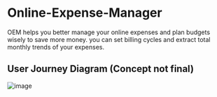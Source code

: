 # Online-Expense-Manager
OEM helps you better manage your online expenses and plan budgets wisely to save more money. you can set billing cycles and extract total monthly trends of  your expenses.

## User Journey Diagram (Concept not final)
![image](https://user-images.githubusercontent.com/20178217/131782941-0b931324-045d-4ae9-9222-7fb897346742.png)
